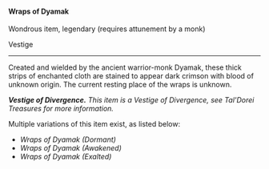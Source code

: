 #### Wraps of Dyamak

Wondrous item, legendary (requires attunement by a monk)

Vestige

---

Created and wielded by the ancient warrior-monk Dyamak, these thick strips of enchanted cloth are stained to appear dark crimson with blood of unknown origin. The current resting place of the wraps is unknown.

***Vestige of Divergence.*** *This item is a Vestige of Divergence, see *Tal'Dorei Treasures* for more information.*

Multiple variations of this item exist, as listed below:

- *Wraps of Dyamak (Dormant)*
- *Wraps of Dyamak (Awakened)*
- *Wraps of Dyamak (Exalted)*